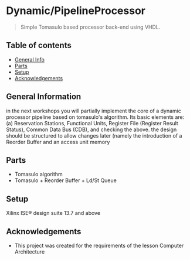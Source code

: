# Dynamic/PipelineProcessor
>   Simple Tomasulo based processor back-end using VHDL.



## Table of contents
* [General Info](#general-information)
* [Parts](#parts)
* [Setup](#setup)
* [Acknowledgements](#acknowledgements)


## General Information
in the next workshops you will partially implement the core of a dynamic processor
pipeline based on tomasulo's algorithm. Its basic elements are: (a)
Reservation Stations, Functional Units, Register File (Register Result Status), Common Data Bus
(CDB), and checking the above. the design should be structured to allow
changes later (namely the introduction of a Reorder Buffer and an access unit
memory







## Parts
* Tomasulo algorithm
* Tomasulo + Reorder Buffer + Ld/St Queue

## Setup
Xilinx ISE® design suite 13.7 and above

## Acknowledgements
* This project was created for the requirements of the lesson Computer Architecture

